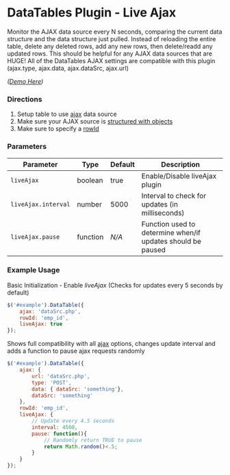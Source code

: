 # DataTables Plugin - Live Ajax #

Monitor the AJAX data source every N seconds, comparing the current data structure and the data
structure just pulled. Instead of reloading the entire table, delete any deleted rows, add any
new rows, then delete/readd any updated rows. This should be helpful for any AJAX data sources
that are HUGE! All of the DataTables AJAX settings are compatible with this plugin (ajax.type,
ajax.data, ajax.dataSrc, ajax.url)

*([Demo Here](http://www.justinhyland.com/p/dt/datatables-live-ajax/examples/))*

### Directions ###

1. Setup table to use [ajax](http://datatables.net/reference/option/ajax) data source
1. Make sure your AJAX source is [structured with objects](http://datatables.net/examples/ajax/objects.html)
1. Make sure to specify a [rowId](http://datatables.net/reference/option/rowId)

### Parameters ###
Parameter 			 | Type 	| Default | Description
-------------------- | -------- | ------- | ------------
`liveAjax`  		 | boolean	| true	  | Enable/Disable liveAjax plugin
`liveAjax.interval`  | number	| 5000	  | Interval to check for updates (in milliseconds)
`liveAjax.pause`	 | function | *N/A*   | Function used to determine when/if updates should be paused


### Example Usage ###

Basic Initialization - Enable *liveAjax* (Checks for updates every 5 seconds by default)
```javascript
$('#example').DataTable({
    ajax: 'dataSrc.php',
    rowId: 'emp_id',
    liveAjax: true
});
```

Shows full compatibility with all [ajax](http://datatables.net/reference/option/ajax) options, changes update interval and adds a function to pause ajax requests randomly
```javascript
$('#example').DataTable({
    ajax: {
        url: 'dataSrc.php',
        type: 'POST',
        data: { dataSrc: 'something'},
        dataSrc: 'something'
    },
    rowId: 'emp_id',
    liveAjax: {
        // Update every 4.5 seconds
        interval: 4500,
        pause: function(){
            // Randomly return TRUE to pause
            return Math.random()<.5;
        }
    }
});
```